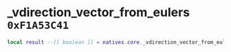 # _vdirection_vector_from_eulers `0xF1A53C41`

```lua
local result --[[ boolean ]] = natives.core._vdirection_vector_from_eulers(_vectora --[[ vector3 ]], _vectorb --[[ vector3 ]], _unk0 --[[ boolean ]], _unk1 --[[ integer ]])
```
